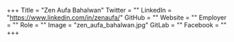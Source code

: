+++
Title = "Zen Aufa Bahalwan"
Twitter = ""
LinkedIn = "https://www.linkedin.com/in/zenaufa/"
GitHub = ""
Website = ""
Employer = ""
Role = ""
Image = "zen_aufa_bahalwan.jpg"
GitLab = ""
Facebook = ""
+++
